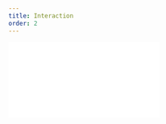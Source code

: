 ```yaml
---
title: Interaction
order: 2
---
```


<embed src="@/docs/api/basic-class/interaction.zh.md"></embed>

